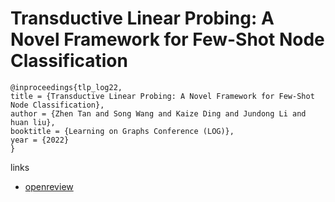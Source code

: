 # Transductive Linear Probing: A Novel Framework for Few-Shot Node Classification

```
@inproceedings{tlp_log22,
title = {Transductive Linear Probing: A Novel Framework for Few-Shot Node Classification},
author = {Zhen Tan and Song Wang and Kaize Ding and Jundong Li and huan liu},
booktitle = {Learning on Graphs Conference (LOG)},
year = {2022}
}
```

links
- [openreview](https://openreview.net/forum?id=dK8vOIBENa3)
